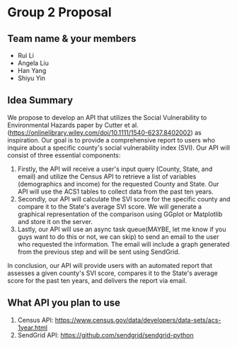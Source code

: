 # Group 2 Proposal


## Team name & your members
* Rui Li
* Angela Liu
* Han Yang
* Shiyu Yin

## Idea Summary
We propose to develop an API that utilizes the Social Vulnerability to Environmental Hazards paper by Cutter et al.(https://onlinelibrary.wiley.com/doi/10.1111/1540-6237.8402002) as inspiration. Our goal is to provide a comprehensive report to users who inquire about a specific county's social vulnerability index (SVI). Our API will consist of three essential components:

1. Firstly, the API will receive a user's input query (County, State, and email) and utilize the Census API to retrieve a list of variables (demographics and income) for the requested County and State. Our API will use the ACS1 tables to collect data from the past ten years.
2. Secondly, our API will calculate the SVI score for the specific county and compare it to the State's average SVI score. We will generate a graphical representation of the comparison using GGplot or Matplotlib and store it on the server.
3. Lastly, our API will use an async task queue(MAYBE, let me know if you guys want to do this or not, we can skip) to send an email to the user who requested the information. The email will include a graph generated from the previous step and will be sent using SendGrid.

In conclusion, our API will provide users with an automated report that assesses a given county's SVI score, compares it to the State's average score for the past ten years, and delivers the report via email.

## What API you plan to use
1. Census API: https://www.census.gov/data/developers/data-sets/acs-1year.html
2. SendGrid API: https://github.com/sendgrid/sendgrid-python
